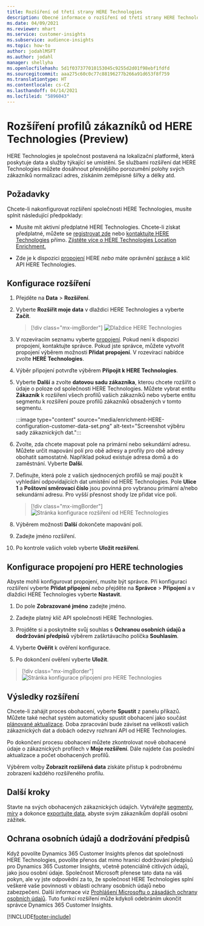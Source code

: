 ```yaml
---
title: Rozšíření od třetí strany HERE Technologies
description: Obecné informace o rozšíření od třetí strany HERE Technologies.
ms.date: 04/09/2021
ms.reviewer: mhart
ms.service: customer-insights
ms.subservice: audience-insights
ms.topic: how-to
author: jodahlMSFT
ms.author: jodahl
manager: shellyha
ms.openlocfilehash: 5d1f037377010153045c9255d2d01f98ebf1fdfd
ms.sourcegitcommit: aaa275c60c0c77c88196277b266a91d653f8f759
ms.translationtype: HT
ms.contentlocale: cs-CZ
ms.lasthandoff: 04/14/2021
ms.locfileid: "5896043"
---
```

# <a name="enrichment-of-customer-profiles-with-here-technologies-preview"></a>Rozšíření profilů zákazníků od HERE Technologies (Preview)

HERE Technologies je společnost postavená na lokalizační platformě, která poskytuje data a služby týkající se umístění. Se službami rozšíření dat HERE Technologies můžete dosáhnout přesnějšího porozumění polohy svých zákazníků normalizací adres, získáním zeměpisné šířky a délky atd.

## <a name="prerequisites"></a>Požadavky

Chcete-li nakonfigurovat rozšíření společnosti HERE Technologies, musíte splnit následující předpoklady:

- Musíte mít aktivní předplatné HERE Technologies. Chcete-li získat předplatné, můžete se [registrovat zde](https://developer.here.com/sign-up?utm_medium=referral&utm_source=Microsoft-Dynamics-CI&create=Freemium-Basic) nebo [kontaktujte HERE Technologies](https://developer.here.com/help?utm_medium=referral&utm_source=Microsoft-Dynamics-CI#how-can-we-help-you) přímo. [Zjistěte více o HERE Technologies Location Enrichment.](https://developer.here.com/location-enrichment?cid=Dev-MicrosoftDynamics-DB-0-Dev-&utm_source=MicrosoftDynamics&utm_medium=referral&utm_campaign=Online_Dev_ReferralMicrosoft)

- Zde je k dispozici [propojení](connections.md) HERE *nebo* máte oprávnění [správce](permissions.md#administrator) a klíč API HERE Technologies.

## <a name="configure-the-enrichment"></a>Konfigurace rozšíření

1. Přejděte na **Data** > **Rozšíření**. 

1. Vyberte **Rozšířit moje data** v dlaždici HERE Technologies a vyberte **Začít**.

   > [!div class="mx-imgBorder"]
   > ![Dlaždice HERE Technologies](media/HERE-tile.png "Dlaždice HERE Technologies")

1. V rozevíracím seznamu vyberte [propojení](connections.md). Pokud není k dispozici propojení, kontaktujte správce. Pokud jste správce, můžete vytvořit propojení výběrem možnosti **Přidat propojení**. V rozevírací nabídce zvolte **HERE Technologies**. 

1. Výběr připojení potvrďte výběrem **Připojit k HERE Technologies**.

1.  Vyberte **Další** a zvolte **datovou sadu zákazníka**, kterou chcete rozšířit o údaje o poloze od společnosti HERE Technologies. Můžete vybrat entitu **Zákazník** k rozšíření všech profilů vašich zákazníků nebo vyberte entitu segmentu k rozšíření pouze profilů zákazníků obsažených v tomto segmentu.

    :::image type="content" source="media/enrichment-HERE-configuration-customer-data-set.png" alt-text="Screenshot výběru sady zákaznických dat.":::

1. Zvolte, zda chcete mapovat pole na primární nebo sekundární adresu. Můžete určit mapování polí pro obě adresy a profily pro obě adresy obohatit samostatně. Například pokud existuje adresa domů a do zaměstnání. Vyberte **Další**.

1. Definujte, která pole z vašich sjednocených profilů se mají použít k vyhledání odpovídajících dat umístění od HERE Technologies. Pole **Ulice 1** a **Poštovní směrovací číslo** jsou povinná pro vybranou primární a/nebo sekundární adresu. Pro vyšší přesnost shody lze přidat více polí.

   > [!div class="mx-imgBorder"]
   > ![Stránka konfigurace rozšíření od HERE Technologies](media/enrichment-HERE-configuration.png "Stránka konfigurace rozšíření od HERE Technologies")

1. Výběrem možnosti **Další** dokončete mapování polí.

1. Zadejte jméno rozšíření. 

1. Po kontrole vašich voleb vyberte **Uložit rozšíření**.

## <a name="configure-the-connection-for-here-technologies"></a>Konfigurace propojení pro HERE technologies 

Abyste mohli konfigurovat propojení, musíte být správce. Při konfiguraci rozšíření vyberte **Přidat připojení** *nebo* přejděte na **Správce** > **Připojení** a v dlaždici HERE Technologies vyberte **Nastavit**.

1. Do pole **Zobrazované jméno** zadejte jméno.

1. Zadejte platný klíč API společnosti HERE Technologies.

1. Projděte si a poskytněte svůj souhlas s **Ochranou osobních údajů a dodržování předpisů** výběrem zaškrtávacího políčka **Souhlasím**.

1. Vyberte **Ověřit** k ověření konfigurace.

1. Po dokončení ověření vyberte **Uložit**.

> [!div class="mx-imgBorder"]
   > ![Stránka konfigurace připojení pro HERE Technologies](media/enrichment-HERE-connection.png "Stránka konfigurace připojení pro HERE Technologies")

## <a name="enrichment-results"></a>Výsledky rozšíření

Chcete-li zahájit proces obohacení, vyberte **Spustit** z panelu příkazů. Můžete také nechat systém automaticky spustit obohacení jako součást [plánované aktualizace](system.md#schedule-tab). Doba zpracování bude záviset na velikosti vašich zákaznických dat a dobách odezvy rozhraní API od HERE Technologies.

Po dokončení procesu obohacení můžete zkontrolovat nově obohacené údaje o zákaznických profilech v **Moje rozšíření**. Dále najdete čas poslední aktualizace a počet obohacených profilů.

Výběrem volby **Zobrazit rozšířená data** získáte přístup k podrobnému zobrazení každého rozšířeného profilu.

## <a name="next-steps"></a>Další kroky

Stavte na svých obohacených zákaznických údajích. Vytvářejte [segmenty](segments.md), [míry](measures.md) a dokonce [exportujte data](export-destinations.md), abyste svým zákazníkům dopřáli osobní zážitek.

## <a name="data-privacy-and-compliance"></a>Ochrana osobních údajů a dodržování předpisů

Když povolíte Dynamics 365 Customer Insights přenos dat společnosti HERE Technologies, povolíte přenos dat mimo hranici dodržování předpisů pro Dynamics 365 Customer Insights, včetně potenciálně citlivých údajů, jako jsou osobní údaje. Společnost Microsoft přenese tato data na váš pokyn, ale vy jste odpovědní za to, že společnost HERE Technologies splní veškeré vaše povinnosti v oblasti ochrany osobních údajů nebo zabezpečení. Další informace viz [Prohlášení Microsoftu o zásadách ochrany osobních údajů](https://go.microsoft.com/fwlink/?linkid=396732).
Tuto funkci rozšíření může kdykoli odebráním ukončit správce Dynamics 365 Customer Insights.


[!INCLUDE[footer-include](../includes/footer-banner.md)]
